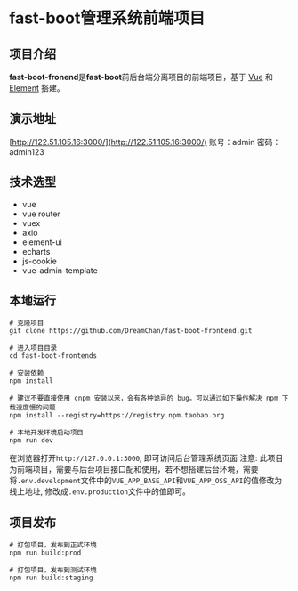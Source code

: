 # fast-boot管理系统前端项目

## 项目介绍
**fast-boot-fronend**是**fast-boot**前后台端分离项目的前端项目，基于 [Vue](https://cn.vuejs.org/) 和 [Element](https://element.eleme.cn/#/zh-CN) 搭建。

## 演示地址
[http://122.51.105.16:3000/](http://122.51.105.16:3000/)
账号：admin
密码：admin123

## 技术选型
- vue
- vue router
- vuex
- axio 
- element-ui
- echarts
- js-cookie
- vue-admin-template

## 本地运行
```
# 克隆项目
git clone https://github.com/DreamChan/fast-boot-frontend.git

# 进入项目目录
cd fast-boot-frontends

# 安装依赖
npm install

# 建议不要直接使用 cnpm 安装以来，会有各种诡异的 bug。可以通过如下操作解决 npm 下载速度慢的问题
npm install --registry=https://registry.npm.taobao.org

# 本地开发环境启动项目
npm run dev
```

在浏览器打开`http://127.0.0.1:3000`, 即可访问后台管理系统页面
注意: 此项目为前端项目，需要与后台项目接口配和使用，若不想搭建后台环境，需要将`.env.development`文件中的`VUE_APP_BASE_API`和`VUE_APP_OSS_API`的值修改为线上地址, 修改成`.env.production`文件中的值即可。


## 项目发布
```
# 打包项目，发布到正式环境
npm run build:prod

# 打包项目，发布到测试环境
npm run build:staging
```